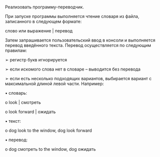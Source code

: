 Реализовать программу-переводчик. 

При запуске программы выполняется чтение словаря из файла, записанного в следующем формате: 

слово или выражение | перевод 

Затем запрашивается пользовательский ввод в консоли и выполняется перевод введённого текста. 
Перевод осуществляется по следующим правилам: 

➢ регистр букв игнорируется 

➢ если искомого слова нет в словаре – выводится без перевода 

➢ если есть несколько подходящих вариантов, выбирается вариант с максимальной длиной левой части. Например:

• словарь:  

o look | смотреть 

o look forward | ожидать 

• текст: 

o dog look to the window, dog look forward  

• перевод: 

o dog смотреть to the window, dog ожидать 
